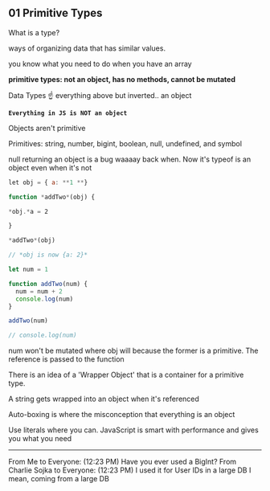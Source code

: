 ## 01 Primitive Types

What is a type?

ways of organizing data that has similar values.

you know what you need to do when you have an array

**primitive types: not an object, has no methods, cannot be mutated**

Data Types :point_up: everything above but inverted.. an object

**`Everything in JS is NOT an object`**

Objects aren't primitive

Primitives: string, number, bigint, boolean, null, undefined, and symbol

null returning an object is a bug waaaay back when. Now it's typeof is an object even when it's not

```js
let obj = { a: **1 **}

function *addTwo*(obj) {

*obj.*a = 2

}

*addTwo*(obj)

// *obj is now {a: 2}*

let num = 1

function addTwo(num) {
  num = num + 2
  console.log(num)
}

addTwo(num)

// console.log(num)
```

num won't be mutated where obj will because the former is a primitive. The reference is passed to the function 

There is an idea of a 'Wrapper Object' that is a container for a primitive type.

A string gets wrapped into an object when it's referenced

Auto-boxing is where the misconception that everything is an object

Use literals where you can. JavaScript is smart with performance and gives you what you need

---

From Me to Everyone: (12:23 PM) Have you ever used a BigInt?
From Charlie Sojka to Everyone: (12:23 PM) I used it for User IDs in a large DB I mean, coming from a large DB